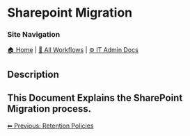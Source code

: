 <!-- description: This Document Explains the SharePoint Migration process. -->

# Sharepoint Migration

### Site Navigation
[🏠 Home](../../README.md) | [📂 All Workflows](../users.md) | [⚙ IT Admin Docs](../../it-admins/README.md)

## Description
This Document Explains the SharePoint Migration process.
---

[⬅ Previous: Retention Policies](retention-policies.md)